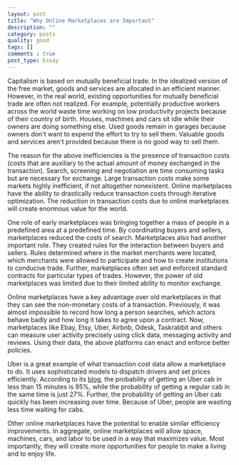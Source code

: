 ```yaml
---
layout: post
title: "Why Online Marketplaces are Important"
description: ""
category: posts
quality: good
tags: []
comments : true
post_type: Essay
---
```


Capitalism is based on mutually beneficial trade. In the idealized version of the free market, goods and services are allocated in an efficient manner. However, in the real world, existing opportunities for mutually beneficial trade are often not realized. For example, potentially productive workers across the world waste time working on low productivity projects because of their country of birth. Houses, machines and cars sit idle while their owners are doing something else. Used goods remain in garages because owners don't want to expend the effort to try to sell them. Valuable goods and services aren't provided because there is no good way to sell them.

The reason for the above inefficiencies is the presence of transaction costs (costs that are auxiliary to the actual amount of money exchanged in the transaction). Search, screening and negotiation are time consuming tasks but are necessary for exchange. Large transaction costs make some markets highly inefficient, if not altogether nonexistent. Online marketplaces have the ability to drastically reduce transaction costs through iterative optimization. The reduction in transaction costs due to online marketplaces will create enormous value for the world.

One role of early marketplaces was bringing together a mass of people in a predefined area at a predefined time. By coordinating buyers and sellers, marketplaces reduced the costs of search. Marketplaces also had another important role. They created rules for the interaction between buyers and sellers. Rules determined where in the market merchants were located, which merchants were allowed to participate and how to create institutions to conducive trade. Further, marketplaces often set and enforced standard contracts for particular types of trades. However, the power of old marketplaces was limited due to their limited ability to monitor exchange. 

Online marketplaces have a key advantage over old marketplaces in that they can see the non-monetary costs of a transaction. Previously, it was almost impossible to record how long a person searches, which actors behave badly and how long it takes to agree upon a contract. Now, marketplaces like Ebay, Etsy, Uber, Airbnb, Odesk, Taskrabbit and others can measure user activity precisely using click data, messaging activity and reviews. Using their data, the above platforms can enact and enforce better policies. 

Uber is a great example of what transaction cost data allow a marketplace to do. It uses sophisticated models to dispatch drivers and set prices efficiently. According to its [blog](http://blog.uber.com/2011/04/11/uberdata-the-hidden-cost-of-cabs/), the probability of getting an Uber cab in less than 15 minutes is 95%, while the probability of getting a regular cab in the same time is just 27%. Further, the probability of getting an Uber cab quickly has been increasing over time. Because of Uber, people are wasting less time waiting for cabs.

Other online marketplaces have the potential to enable similar efficiency improvements. In aggregate, online marketplaces will allow space, machines, cars, and labor to be used in a way that maximizes value. Most importantly, they will create more opportunities for people to make a living and to enjoy life. 
